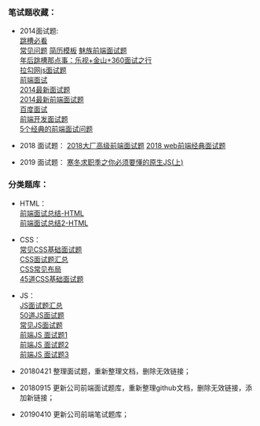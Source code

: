 ### 笔试题收藏：

* 2014面试题:  
  [跳槽必看](http://developer.51cto.com/art/201202/314618.htm)  
  [常见问题](http://www.csdn.net/article/2012-10-18/2810902-Front-end-Developer-Interview-Questions) 
  [简历模板](https://github.com/hacke2/ResumeSample) 
  [魅族前端面试题](http://weibo.com/p/1001603857375168721423)  
  [年后跳槽那点事：乐视+金山+360面试之行](http://www.cnblogs.com/lvdabao/p/3660707.html)  
  [拉勾网js面试题](http://www.cnblogs.com/52cik/p/js-question-lg.html)  
  [前端面试](http://www.cnblogs.com/allenxing/p/3724382.html)  
  [2014最新面试题](http://www.html-js.com/article/1743)  
  [2014最新前端面试题](https://github.com/markyun/My-blog/tree/master/Front-end-Developer-Questions)  
  [百度面试](https://github.com/fex-team/interview-questions)  
  [前端开发面试题](http://segmentfault.com/a/1190000000465431)  
  [5个经典的前端面试问题](http://ourjs.com/detail/5%E4%B8%AA%E7%BB%8F%E5%85%B8%E7%9A%84%E5%89%8D%E7%AB%AF%E9%9D%A2%E8%AF%95%E9%97%AE%E9%A2%98)  


* 2018 面试题：
  [2018大厂高级前端面试题](http://web.jobbole.com/95403/)
  [2018 web前端经典面试题](https://www.cnblogs.com/vsmart/p/8889130.html)

* 2019 面试题：
  [寒冬求职季之你必须要懂的原生JS(上)](https://segmentfault.com/a/1190000018799827?utm_source=weekly&utm_medium=email&utm_campaign=email_weekly)

### 分类题库：
* HTML：  
  [前端面试总结-HTML](https://www.jianshu.com/p/872f8fb425ce)  
  [前端面试总结2-HTML](https://www.cnblogs.com/En-summerGarden/p/6973522.html) 

* CSS：  
  [常见CSS基础面试题](http://blog.sina.com.cn/s/blog_17bce02530102xw3e.html)  
  [CSS面试题汇总](https://blog.csdn.net/u014328357/article/details/58098324)  
  [CSS常见布局](https://www.sohu.com/a/168143624_274163)  
  [45道CSS基础面试题](https://www.sohu.com/a/223556954_655394)  

* JS：  
  [JS面试题汇总](https://blog.csdn.net/u014328357/article/details/58587132)  
  [50道JS面试题](https://blog.csdn.net/quhongqiang/article/details/80388401)  
  [常见JS面试题](https://segmentfault.com/a/1190000011875256)  
  [前端JS 面试题1](https://www.jianshu.com/p/fc1faa8730b2)  
  [前端JS 面试题2](https://www.jianshu.com/p/1a20dac12cf6)  
  [前端JS 面试题3](https://www.jianshu.com/p/988840419605)  


* 20180421 整理面试题，重新整理文档，删除无效链接；
* 20180915 更新公司前端面试题库，重新整理github文档，删除无效链接，添加新链接；
* 20190410 更新公司前端笔试题库；
